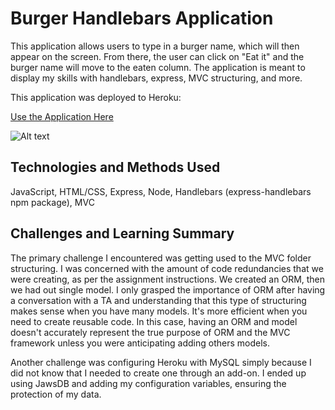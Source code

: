 # Burger Handlebars Application

This application allows users to type in a burger name, which will then appear on the screen. From there, the user can click on "Eat it" and the burger name will move to the eaten column. The application is meant to display my skills with handlebars, express, MVC structuring, and more. 

This application was deployed to Heroku:

[Use the Application Here](https://safe-woodland-79086.herokuapp.com/)

![Alt text]('/assets/img/burger.gif')

## Technologies and Methods Used
JavaScript, HTML/CSS, Express, Node, Handlebars (express-handlebars npm package), MVC

## Challenges and Learning Summary

The primary challenge I encountered was getting used to the MVC folder structuring. I was concerned with the amount of code redundancies that we were creating, as per the assignment instructions. We created an ORM, then we had out single model. I only grasped the importance of ORM after having a conversation with a TA and understanding that this type of structuring makes sense when you have many models. It's more efficient when you need to create reusable code. In this case, having an ORM and model doesn't accurately represent the true purpose of ORM and the MVC framework unless you were anticipating adding others models. 

Another challenge was configuring Heroku with MySQL simply because I did not know that I needed to create one through an add-on. I ended up using JawsDB and adding my configuration variables, ensuring the protection of my data. 